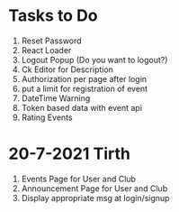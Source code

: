 # Tasks to Do

1. Reset Password
2. React Loader
3. Logout Popup (Do you want to logout?)
4. Ck Editor for Description
5. Authorization per page after login
6. put a limit for registration of event
7. DateTime Warning
8. Token based data with event api
9. Rating Events

# 20-7-2021 Tirth
1. Events Page for User and Club
2. Announcement Page for User and Club
3. Display appropriate msg at login/signup

